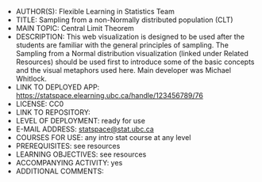 - AUTHOR(S): Flexible Learning in Statistics Team
- TITLE: Sampling from a non-Normally distributed population (CLT)
- MAIN TOPIC: Central Limit Theorem
- DESCRIPTION: This web visualization is designed to be used after the students are familiar with the general principles of sampling.  The Sampling from a Normal distribution visualization (linked under Related Resources) should be used first to introduce some of the basic concepts and the visual metaphors used here.  Main developer was Michael Whitlock.
- LINK TO DEPLOYED APP: https://statspace.elearning.ubc.ca/handle/123456789/76
- LICENSE: CC0
- LINK TO REPOSITORY: 
- LEVEL OF DEPLOYMENT: ready for use
- E-MAIL ADDRESS: statspace@stat.ubc.ca
- COURSES FOR USE: any intro stat course at any level
- PREREQUISITES:  see resources
- LEARNING OBJECTIVES:  see resources
- ACCOMPANYING ACTIVITY: yes
- ADDITIONAL COMMENTS: 
